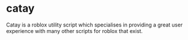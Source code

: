 # catay
Catay is a roblox utility script which specialises in providing a great user experience with many other scripts for roblox that exist.
